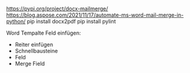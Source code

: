 https://pypi.org/project/docx-mailmerge/
https://blog.aspose.com/2021/11/17/automate-ms-word-mail-merge-in-python/
pip install docx2pdf
pip install pylint

Word Tempalte Feld einfügen:

- Reiter einfügen
- Schnellbausteine
- Feld
- Merge Field
